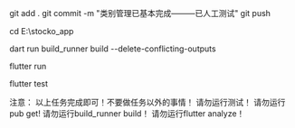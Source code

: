 


git add .
git commit -m "类别管理已基本完成———已人工测试"
git push




cd E:\stocko_app

dart run build_runner build --delete-conflicting-outputs

flutter run

flutter test

注意：
以上任务完成即可！不要做任务以外的事情！
请勿运行测试！
请勿运行pub get! 
请勿运行build_runner build！
请勿运行flutter analyze！
